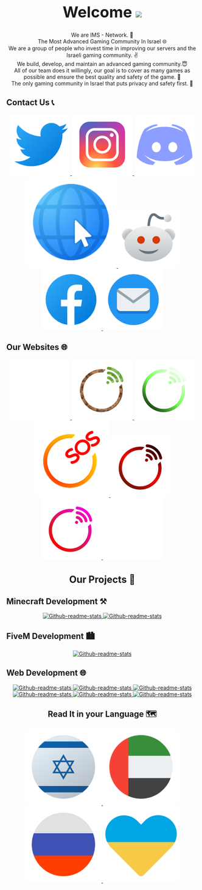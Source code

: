 <!-- Welcome Text -->
<div align="center">
<h1 style="font-size:40px">Welcome <img src="https://media.giphy.com/media/hvRJCLFzcasrR4ia7z/giphy.gif" width="40">
</h1>
<div>
<p align="center">

We are IMS - Network. 👋\
The Most Advanced Gaming Community In Israel 🌐\
We are a group of people who invest time in improving our servers and the Israeli gaming community. ✌️\
We build, develop, and maintain an advanced gaming community.😇\
All of our team does it willingly, our goal is to cover as many games as possible and ensure the best quality and safety of the game. 🤩\
The only gaming community in Israel that puts privacy and safety first. 🔐

</p>

<h2 align="left">Contact Us 📞</h2>
<p align="center">
    <a href="https://twitter.com/network_ims">
    <img alt="Twitter" title="Twitter" 
    src="photos/twitter.svg"/>
    </a>
    <a href="https://www.instagram.com/ims__network/">
    <img alt="Instagram" title="Instagram" 
    src="photos/Instagram.svg"/>
    </a>
    <a href="https://discord.gg/QzGBm33CeM">
    <img alt="Discord" title="Discord" 
    src="photos/discord.svg"/>
    <a href="https://ims-network.org">
    <img alt="Website" title="Our Webstie" 
    src="photos/web.svg"/>
    </a>
    <a href="https://www.reddit.com/r/IMS_Network/">
    <img alt="Reddit" title="Reddit" 
    src="photos/reddit.svg"/>
    </a>
    <a href="https://www.facebook.com/IMSNetworkOfficial">
    <img alt="Facebook" title="Facebook" 
    src="photos/facebook.svg"/>
    </a>
    <a href="mailto:team@ims-network.net?subject=[GitHub]">
    <img alt="Email" title="Email" 
    src="photos/email.svg"/>
    </a>
</p>

<h2 align="left">Our Websites 🌐</h2>
<p align="center">
    <a href="https://open-source.ims-network.net">
    <img alt="OSS Copytight Website" title="OSS Copytight Website" 
    src="photos/copyright.svg"/>
    </a>
    <a href="https://mc-web.ims-network.net">
    <img alt="Minecraf Servers" title="Minecraf Servers" 
    src="photos/minecraft.svg"/>
    </a>
    <a href="https://alfine.ims-network.net/">
    <img alt="Project Alfine" title="Project Alfine"
    src="photos/alfine.svg"/>
    </a>
    <a href="https://status.ims-network.org/">
    <img alt="Server Status" title="Server Status"
    src="photos/sos.svg"/>
    </a>
    <a href="https://fivem-web.ims-network.net">
    <img alt="FiveM Servers" title="FiveM Servers"
    src="photos/fivem.svg"/>
    </a>
    <a href="https://devs.ims-network.net">
    <img alt="Devs Website" title="Devs Website"
    src="photos/devs.svg"/>
    </a>
    <a href="https://legal.ims-network.net">
    <img alt="Legal Info" title="Legal Info"
    src="photos/legal.svg"/>
    </a>
</p>

<div align="center">
<h1 style="font-size:25px"> Our Projects 🦾</h1>
</div>
<h2 align="left">Minecraft Development ⚒</h2>
<p align="center">
    <a href="https://github.com/anuraghazra/github-readme-stats">
    <img width="278" 
    src="https://denvercoder1-github-readme-stats.vercel.app/api/pin/?username=ims-network&repo=Minecraft&&theme=dark&hide_border=true" 
    alt="Github-readme-stats">
    </a>
    <a href="https://github.com/anuraghazra/github-readme-stats">
    <img width="278" 
    src="https://denvercoder1-github-readme-stats.vercel.app/api/pin/?username=ims-network&repo=Oravell-Plugins&&theme=dark&hide_border=true" 
    alt="Github-readme-stats">
    </a>
</p>

<h2 align="left">FiveM Development 🏙</h2>
<p align="center">
    <a href="https://github.com/anuraghazra/github-readme-stats">
    <img width="278" 
    src="https://denvercoder1-github-readme-stats.vercel.app/api/pin/?username=ims-network&repo=Andrada-City&&theme=dark&hide_border=true" 
    alt="Github-readme-stats">
    </a>
</p>

<h2 align="left">Web Development 🌐</h2>
<p align="center">
    <a href="https://github.com/ims-network/IMS-Legal">
    <img width="278" 
    src="https://denvercoder1-github-readme-stats.vercel.app/api/pin/?username=ims-network&repo=IMS-Legal&&theme=dark&hide_border=true" 
    alt="Github-readme-stats">
    </a>
    <a href="https://github.com/ims-network/IMS-Jobs">
    <img width="278" 
    src="https://denvercoder1-github-readme-stats.vercel.app/api/pin/?username=ims-network&repo=IMS-Jobs&&theme=dark&hide_border=true" 
    alt="Github-readme-stats">
    </a>
    <a href="https://github.com/ims-network/IMS-Devs">
    <img width="278" 
    src="https://denvercoder1-github-readme-stats.vercel.app/api/pin/?username=ims-network&repo=IMS-Devs&&theme=dark&hide_border=true" 
    alt="Github-readme-stats">
    </a>
    <a href="https://github.com/ims-network/IMS-Blog">
    <img width="278" 
    src="https://denvercoder1-github-readme-stats.vercel.app/api/pin/?username=ims-network&repo=IMS-Blog&&theme=dark&hide_border=true" 
    alt="Github-readme-stats">
    </a>
    <a href="https://github.com/ims-network/IMS-Copyrights">
    <img width="278" 
    src="https://denvercoder1-github-readme-stats.vercel.app/api/pin/?username=ims-network&repo=IMS-Copyrights&&theme=dark&hide_border=true" 
    alt="Github-readme-stats">
    </a>
    <a href="https://github.com/ims-network/Playit.gg-Docs">
    <img width="278" 
    src="https://denvercoder1-github-readme-stats.vercel.app/api/pin/?username=ims-network&repo=Playit.gg-Docs&&theme=dark&hide_border=true" 
    alt="Github-readme-stats">
    </a>
</p>
<div align="center">
<h2>Read It in your Language 🗺</h2>
    <a href="profile/README.md">
    <img alt="עברית" title="עברית" 
    src="photos/israel.svg"/>
    </a>
    <a href="README_ar.md">
    <img alt="Arabic" title="عربي" 
    src="photos/UAE.svg"/>
    </a>
    <a href="README_ru.md">
    <img alt="Russian" title="русские #нетвойны" 
    src="photos/Russia.svg"/>
    </a>
    <a href="README_au.md">
    <img alt="Ukraine" title="Україна #ЗаУкраїну" 
    src="photos/Ukraine.svg"/>
    </a>
</div>
